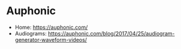# Auphonic
* Home: https://auphonic.com/
* Audiograms: https://auphonic.com/blog/2017/04/25/audiogram-generator-waveform-videos/
